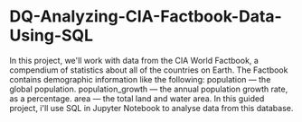 # DQ-Analyzing-CIA-Factbook-Data-Using-SQL
In this project, we'll work with data from the CIA World Factbook, a compendium of statistics about all of the countries on Earth. The Factbook contains demographic information like the following:  population — the global population. population_growth — the annual population growth rate, as a percentage. area — the total land and water area. In this guided project, i'll use SQL in Jupyter Notebook to analyse data from this database.
